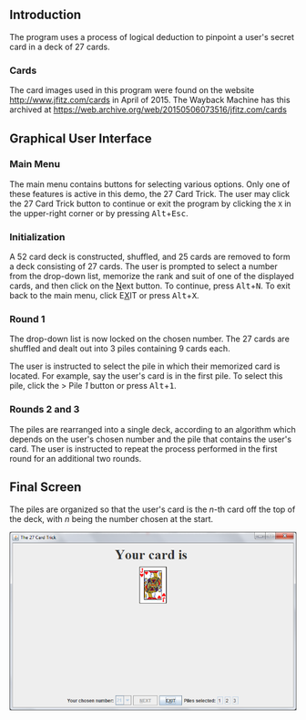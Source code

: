 ## Introduction
The program uses a process of logical deduction to pinpoint a user's secret card in a deck of 27 cards.

### Cards
The card images used in this program were found on the website http://www.jfitz.com/cards in April of 2015. The Wayback Machine has this archived at https://web.archive.org/web/20150506073516/jfitz.com/cards

## Graphical User Interface
### Main Menu
The main menu contains buttons for selecting various options. Only one of these features is active in this demo, the 27 Card Trick. The user may click the 27 Card Trick button to continue or exit the program by clicking the `X` in the upper-right corner or by pressing <kbd>Alt</kbd>+<kbd>Esc</kbd>.

### Initialization
A 52 card deck is constructed, shuffled, and 25 cards are removed to form a deck consisting of 27 cards. The user is prompted to select a number from the drop-down list, memorize the rank and suit of one of the displayed cards, and then click on the <ins>N</ins>ext button. To continue, press <kbd>Alt</kbd>+<kbd>N</kbd>. To exit back to the main menu, click E<ins>X</ins>IT or press <kbd>Alt</kbd>+<kbd>X</kbd>.

### Round 1
The drop-down list is now locked on the chosen number. The 27 cards are shuffled and dealt out into 3 piles containing 9 cards each.

The user is instructed to select the pile in which their memorized card  is located. For example, say the user's card is in the first pile. To select this pile, click the > Pile _1_  button or press <kbd>Alt</kbd>+<kbd>1</kbd>.

### Rounds 2 and 3
The piles are rearranged into a single deck, according to an algorithm which depends on the user's chosen number and the pile that contains the user's card. The user is instructed to repeat the process performed in the first round for an additional two rounds.


## Final Screen
The piles are organized so that the user's card is the $n$-th card off the top of the deck, with $n$ being the number chosen at the start.

![Your Card is](https://github.com/KWeatherwalks/CardTrick/blob/main/demo/Magic.png)